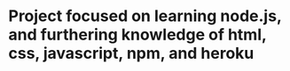 # Project focused on learning node.js, and furthering knowledge of html, css, javascript, npm, and heroku
